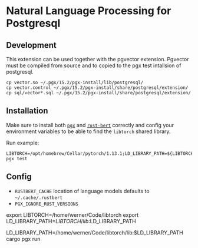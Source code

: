 # Natural Language Processing for Postgresql

## Development

This extension can be used together with the pgvector extension.
Pgvector must be compiled from source and to copied to the pgx test intallsion of postgresql. 

    cp vector.so ~/.pgx/15.2/pgx-install/lib/postgresql/
    cp vector.control ~/.pgx/15.2/pgx-install/share/postgresql/extension/
    cp sql/vector*.sql ~/.pgx/15.2/pgx-install/share/postgresql/extension/

## Installation

Make sure to install both [`pgx`](https://crates.io/crates/pgx) and [`rust-bert`](https://crates.io/crates/rust-bert) correctly
and config your environment variables to be able to find the `libtorch` shared library.

Run example:

    LIBTORCH=/opt/homebrew/Cellar/pytorch/1.13.1;LD_LIBRARY_PATH=${LIBTORCH}/lib:$LD_LIBRARY_PATH;cargo pgx test

## Config
* `RUSTBERT_CACHE` location of language models defaults to `~/.cache/.rustbert`
* `PGX_IGNORE_RUST_VERSIONS`

export LIBTORCH=/home/werner/Code/libtorch
export LD_LIBRARY_PATH=$LIBTORCH/lib:$LD_LIBRARY_PATH

LD_LIBRARY_PATH=/home/werner/Code/libtorch/lib:$LD_LIBRARY_PATH cargo pgx run


